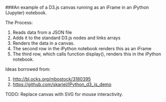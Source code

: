 ###An example of a D3.js canvas running as an iFrame in an iPython (Jupyter) notebook.

The Process:   
1. Reads data from a JSON file   
2. Adds it to the standard D3.js nodes and links arrays   
3. Renders the data in a canvas.    
4. The second row in the iPython notebook renders this as an iFrame   
5. The third row, which calls function display(), renders this in the iPython notebook.
   
Ideas borrowed from:   
1. http://bl.ocks.org/mbostock/3180395    
2. https://github.com/skariel/IPython_d3_js_demo    


TODO:
Replace canvas with SVG for mouse interactivity.
